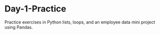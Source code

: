 # Day-1-Practice
Practice exercises in Python lists, loops, and an employee data mini project using Pandas.
